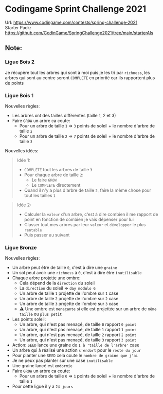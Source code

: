 # Codingame Sprint Challenge 2021

Url: https://www.codingame.com/contests/spring-challenge-2021  
Starter Pack: https://github.com/CodinGame/SpringChallenge2021/tree/main/starterAIs 


## Note:  

### Ligue Bois 2  
Je récupère tout les arbres qui sont à moi puis je les tri par `richness`, les arbres qui sont au centre seront `COMPLETE`
en priorité car ils rapportent plus de points

### Ligue Bois 1  
Nouvelles règles:  
- Les arbres ont des tailles différentes (taille 1, 2 et 3)  
- Faire `GROW` un arbre ca coute:  
	- Pour un arbre de taille `1` => `3` points de soleil + le nombre d'arbre de taille `2`  
	- Pour un arbre de taille `2` => `7` points de soleil + le nombre d'arbre de taille `3`  

Nouvelles idées:  
> Idée 1:
>- `COMPLETE` tout les arbres de taille `3`  
>- Pour chaque arbre de taille `2`:  
>	- Le faire `GROW`  
>	- Le `COMPLETE` directement  
>- Quand il n'y a plus d'arbre de taille `2`, faire la même chose pour tout les tailles `1`

> Idée 2:
>- Calculer la `valeur` d'un arbre, c'est à dire combien il me rapport de point en fonction de combien je vais dépenser pour lui
>- Classer tout mes arbres par leur `valeur` et `développer` le plus `rentable`
>- Puis passer au suivant

### Ligue Bronze
Nouvelles règles:
 - Un arbre peut être de taille ``0``, c'est à dire une ``graine``
 - Un sol peut avoir une ``richness`` à ``0``, c'est à dire être ``inutilisable``
 - Chaque arbre projette une ombre:
	- Cela dépend de la ``direction`` du soleil
	- La ``direction`` du soleil => ``day modulo 6``
	- Un arbre de taille ``1`` projette de l'ombre sur ``1`` case
	- Un arbre de taille ``2`` projette de l'ombre sur ``2`` case
	- Un arbre de taille ``3`` projette de l'ombre sur ``3`` case 
	- :warning: Une ombre est ``menaçante`` si elle est projettée sur un arbre de ``même taille`` ou ``plus petit``
 - Les points soleil:
	- Un arbre, qui n'est pas menaçé, de taille ``0`` rapport ``0 point``
	- Un arbre, qui n'est pas menaçé, de taille ``1`` rapport ``1 point``
	- Un arbre, qui n'est pas menaçé, de taille ``2`` rapport ``2 point``
	- Un arbre, qui n'est pas menaçé, de taille ``3`` rapport ``3 point``
 - Action: ``SEED`` lance une graine de ``1 à 'taille de l'arbre'`` case
 - Un arbre qui à réalisé une action ``s'endort`` pour le ``reste du jour``
 - Pour planter une ``SEED`` cela coute le ``nombre de graine que j'ai``
 - Je ne peux pas planter sur une case ``inutilisable``
 - Une graine lancé est ``endormie``
 - Faire `GROW` un arbre ca coute:  
	- Pour un arbre de taille ``0`` => ``1`` points de soleil + le nombre d'arbre de taille ``1`` 
 - Pour cette ligue il y a ``24 jours``